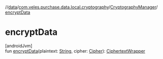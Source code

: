 //[data](../../../index.md)/[com.veles.purchase.data.local.cryptography](../index.md)/[CryptographyManager](index.md)/[encryptData](encrypt-data.md)

# encryptData

[androidJvm]\
fun [encryptData](encrypt-data.md)(plaintext: [String](https://kotlinlang.org/api/latest/jvm/stdlib/kotlin/-string/index.html), cipher: [Cipher](https://developer.android.com/reference/kotlin/javax/crypto/Cipher.html)): [CiphertextWrapper](../../../../domain/domain/com.veles.purchase.domain.model.cryptography/-ciphertext-wrapper/index.md)
